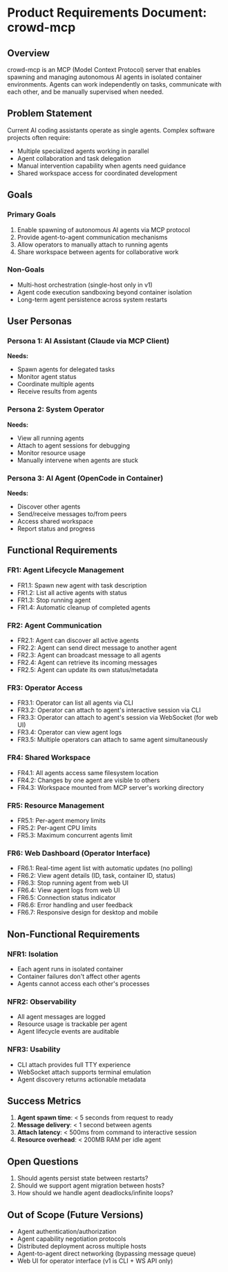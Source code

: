 # Product Requirements Document: crowd-mcp

## Overview

crowd-mcp is an MCP (Model Context Protocol) server that enables spawning and managing autonomous AI agents in isolated container environments. Agents can work independently on tasks, communicate with each other, and be manually supervised when needed.

## Problem Statement

Current AI coding assistants operate as single agents. Complex software projects often require:

- Multiple specialized agents working in parallel
- Agent collaboration and task delegation
- Manual intervention capability when agents need guidance
- Shared workspace access for coordinated development

## Goals

### Primary Goals

1. Enable spawning of autonomous AI agents via MCP protocol
2. Provide agent-to-agent communication mechanisms
3. Allow operators to manually attach to running agents
4. Share workspace between agents for collaborative work

### Non-Goals

- Multi-host orchestration (single-host only in v1)
- Agent code execution sandboxing beyond container isolation
- Long-term agent persistence across system restarts

## User Personas

### Persona 1: AI Assistant (Claude via MCP Client)

**Needs:**

- Spawn agents for delegated tasks
- Monitor agent status
- Coordinate multiple agents
- Receive results from agents

### Persona 2: System Operator

**Needs:**

- View all running agents
- Attach to agent sessions for debugging
- Monitor resource usage
- Manually intervene when agents are stuck

### Persona 3: AI Agent (OpenCode in Container)

**Needs:**

- Discover other agents
- Send/receive messages to/from peers
- Access shared workspace
- Report status and progress

## Functional Requirements

### FR1: Agent Lifecycle Management

- FR1.1: Spawn new agent with task description
- FR1.2: List all active agents with status
- FR1.3: Stop running agent
- FR1.4: Automatic cleanup of completed agents

### FR2: Agent Communication

- FR2.1: Agent can discover all active agents
- FR2.2: Agent can send direct message to another agent
- FR2.3: Agent can broadcast message to all agents
- FR2.4: Agent can retrieve its incoming messages
- FR2.5: Agent can update its own status/metadata

### FR3: Operator Access

- FR3.1: Operator can list all agents via CLI
- FR3.2: Operator can attach to agent's interactive session via CLI
- FR3.3: Operator can attach to agent's session via WebSocket (for web UI)
- FR3.4: Operator can view agent logs
- FR3.5: Multiple operators can attach to same agent simultaneously

### FR4: Shared Workspace

- FR4.1: All agents access same filesystem location
- FR4.2: Changes by one agent are visible to others
- FR4.3: Workspace mounted from MCP server's working directory

### FR5: Resource Management

- FR5.1: Per-agent memory limits
- FR5.2: Per-agent CPU limits
- FR5.3: Maximum concurrent agents limit

### FR6: Web Dashboard (Operator Interface)

- FR6.1: Real-time agent list with automatic updates (no polling)
- FR6.2: View agent details (ID, task, container ID, status)
- FR6.3: Stop running agent from web UI
- FR6.4: View agent logs from web UI
- FR6.5: Connection status indicator
- FR6.6: Error handling and user feedback
- FR6.7: Responsive design for desktop and mobile

## Non-Functional Requirements

### NFR1: Isolation

- Each agent runs in isolated container
- Container failures don't affect other agents
- Agents cannot access each other's processes

### NFR2: Observability

- All agent messages are logged
- Resource usage is trackable per agent
- Agent lifecycle events are auditable

### NFR3: Usability

- CLI attach provides full TTY experience
- WebSocket attach supports terminal emulation
- Agent discovery returns actionable metadata

## Success Metrics

1. **Agent spawn time**: < 5 seconds from request to ready
2. **Message delivery**: < 1 second between agents
3. **Attach latency**: < 500ms from command to interactive session
4. **Resource overhead**: < 200MB RAM per idle agent

## Open Questions

1. Should agents persist state between restarts?
2. Should we support agent migration between hosts?
3. How should we handle agent deadlocks/infinite loops?

## Out of Scope (Future Versions)

- Agent authentication/authorization
- Agent capability negotiation protocols
- Distributed deployment across multiple hosts
- Agent-to-agent direct networking (bypassing message queue)
- Web UI for operator interface (v1 is CLI + WS API only)
